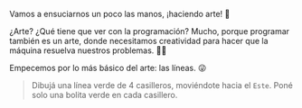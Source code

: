 <gs-toolbox toolbox-url="https://raw.githubusercontent.com/MumukiProject/mumuki-guia-gobstones-practica-primeros-programas-kids/master/assets/toolbox_1553281025747.xml"></gs-toolbox>

Vamos a ensuciarnos un poco las manos, ¡haciendo arte! :art:

¿Arte? ¿Qué tiene que ver con la programación? Mucho, porque programar también es un arte, donde necesitamos creatividad para hacer que la máquina resuelva nuestros problemas. :ok_woman:

Empecemos por lo más básico del arte: las líneas. :stuck_out_tongue_winking_eye: 

> Dibujá una línea verde de 4 casilleros, moviéndote hacia el `Este`. Poné solo una bolita verde en cada casillero. 
